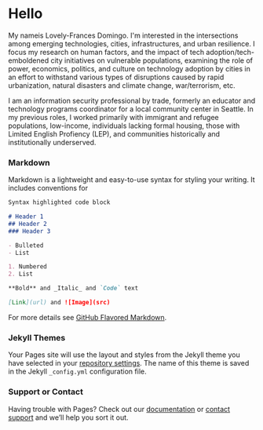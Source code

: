 # Hello
My nameis Lovely-Frances Domingo. I'm interested in the intersections among emerging technologies, cities, infrastructures, and urban resilience. I focus my research on human factors, and the impact of tech adoption/tech-emboldened city initiatives on vulnerable populations, examining the role of power, economics, politics, and culture on technology adoption by cities in an effort to withstand various types of disruptions caused by rapid urbanization, natural disasters and climate change, war/terrorism, etc.

I am an information security professional by trade, formerly an educator and technology programs coordinator for a local community center in Seattle. In my previous roles, I worked primarily with immigrant and refugee populations, low-income, individuals lacking formal housing, those with Limited English Profiency (LEP), and communities historically and institutionally underserved.


### Markdown

Markdown is a lightweight and easy-to-use syntax for styling your writing. It includes conventions for

```markdown
Syntax highlighted code block

# Header 1
## Header 2
### Header 3

- Bulleted
- List

1. Numbered
2. List

**Bold** and _Italic_ and `Code` text

[Link](url) and ![Image](src)
```

For more details see [GitHub Flavored Markdown](https://guides.github.com/features/mastering-markdown/).

### Jekyll Themes

Your Pages site will use the layout and styles from the Jekyll theme you have selected in your [repository settings](https://github.com/tokenfactor/tokenfactor.github.io/settings). The name of this theme is saved in the Jekyll `_config.yml` configuration file.

### Support or Contact

Having trouble with Pages? Check out our [documentation](https://help.github.com/categories/github-pages-basics/) or [contact support](https://github.com/contact) and we’ll help you sort it out.
